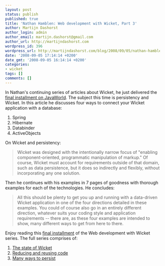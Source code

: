 ```yaml
---
layout: post
status: publish
published: true
title: 'Nathan Hamblen: Web development with Wicket, Part 3'
author: Martijn Dashorst
author_login: admin
author_email: martijn.dashorst@gmail.com
author_url: http://martijndashorst.com
wordpress_id: 396
wordpress_url: http://martijndashorst.com/blog/2008/09/05/nathan-hamblen-web-development-with-wicket-part-3/
date: '2008-09-05 17:14:14 +0200'
date_gmt: '2008-09-05 16:14:14 +0200'
categories:
- wicket
tags: []
comments: []
---
```

<p>In Nathan's continuing series of articles about Wicket, he just delivered the <a href="http://www.javaworld.com/javaworld/jw-09-2008/jw-09-wicket3.html">final installment on JavaWorld</a>. The subject this time is persistency and Wicket. In this article he discusses four ways to connect your Wicket application with a database:</p>
<ol>
<li>Spring</li>
<li>Hibernate</li>
<li>Databinder</li>
<li>ActiveObjects
</li>
</ol>
<p>On Wicket and persistency:</p>
<blockquote><p>Wicket was designed with the intentionally narrow focus of "enabling component-oriented, programmatic manipulation of markup." Of course, Wicket must account for requirements outside of that domain, such as data persistence, but it does so indirectly and flexibly, without incorporating any one solution. </p></blockquote>
<p>Then he continues with his examples in 7 pages of goodness with thorough examples for each of the technologies. He concludes:</p>
<blockquote><p>All this should be plenty to get you up and running with a data-driven Wicket application in one of the four directions detailed in these examples. You could of course also go in an entirely different direction, whatever suits your coding style and application requirements -- there are, as these four examples are intended to show, many different ways to get from here to there.</p></blockquote>
<p>Enjoy reading this <a href="http://www.javaworld.com/javaworld/jw-09-2008/jw-09-wicket3.html">final installment</a> of the Web development with Wicket series. The full series comprises of:</p>
<ol>
<li><a href="http://www.javaworld.com/javaworld/jw-06-2008/jw-06-wicket1.html">The state of Wicket</a></li>
<li><a href="http://www.javaworld.com/javaworld/jw-07-2008/jw-07-wicket2.html">Reducing and reusing code</a></li>
<li><a href="http://www.javaworld.com/javaworld/jw-09-2008/jw-09-wicket3.html">Many ways to persist</a></li>
</ol>
